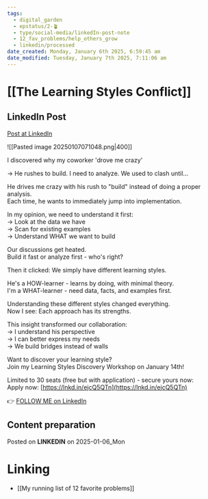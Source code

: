 ```yaml
---
tags:
  - digital_garden
  - epstatus/2-🪴
  - type/social-media/linkedIn-post-note
  - 12_fav_problems/help_others_grow
  - linkedin/processed
date_created: Monday, January 6th 2025, 6:59:45 am
date_modified: Tuesday, January 7th 2025, 7:11:06 am
---
```

# [[The Learning Styles Conflict]]
## LinkedIn Post
[Post at LinkedIn](https://www.linkedin.com/posts/sebastiankamilli_i-discovered-why-my-coworker-drove-me-crazy-activity-7281927637466247168-wnlk?utm_source=share&utm_medium=member_desktop)

![[Pasted image 20250107071048.png|400]]

I discovered why my coworker 'drove me crazy'  
  
→ He rushes to build. I need to analyze. We used to clash until...  

He drives me crazy with his rush to "build" instead of doing a proper analysis.  
Each time, he wants to immediately jump into implementation.  
  
In my opinion, we need to understand it first:  
→ Look at the data we have  
→ Scan for existing examples  
→ Understand WHAT we want to build  
  
Our discussions get heated.  
Build it fast or analyze first - who's right?  
  
Then it clicked: We simply have different learning styles.  
  
He's a HOW-learner - learns by doing, with minimal theory.  
I'm a WHAT-learner - need data, facts, and examples first.  
  
Understanding these different styles changed everything.  
Now I see: Each approach has its strengths.  
  
This insight transformed our collaboration:  
→ I understand his perspective  
→ I can better express my needs  
→ We build bridges instead of walls  
  
Want to discover your learning style?  
Join my Learning Styles Discovery Workshop on January 14th!  
  
Limited to 30 seats (free but with application) - secure yours now:  
Apply now: [https://lnkd.in/ejcQ5QTn](https://lnkd.in/ejcQ5QTn)

👉 [FOLLOW ME on LinkedIn](https://www.linkedin.com/comm/mynetwork/discovery-see-all?usecase=PEOPLE_FOLLOWS&followMember=sebastiankamilli)

## Content preparation

Posted on **LINKEDIN** on 2025-01-06_Mon
# Linking
+ [[My running list of 12 favorite problems]]